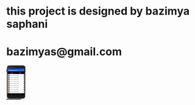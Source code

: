 # this project is designed by bazimya saphani
<h1>bazimyas@gmail.com</h1>
<img src="reccleview.png" height="90px" width="50px">
